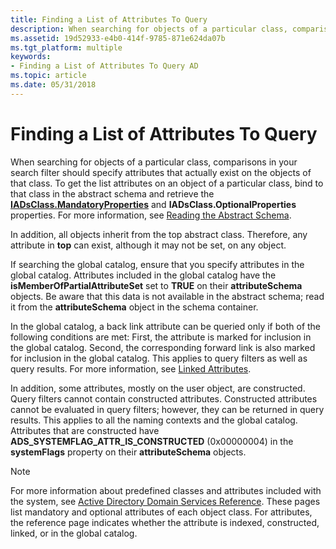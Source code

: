 ```yaml
---
title: Finding a List of Attributes To Query
description: When searching for objects of a particular class, comparisons in your search filter should specify attributes that actually exist on the objects of that class.
ms.assetid: 19d52933-e4b0-414f-9785-871e624da07b
ms.tgt_platform: multiple
keywords:
- Finding a List of Attributes To Query AD
ms.topic: article
ms.date: 05/31/2018
---
```


# Finding a List of Attributes To Query

When searching for objects of a particular class, comparisons in your search filter should specify attributes that actually exist on the objects of that class. To get the list attributes on an object of a particular class, bind to that class in the abstract schema and retrieve the [**IADsClass.MandatoryProperties**](/windows/desktop/ADSI/iadsclass-property-methods) and **IADsClass.OptionalProperties** properties. For more information, see [Reading the Abstract Schema](reading-the-abstract-schema.md).

In addition, all objects inherit from the top abstract class. Therefore, any attribute in **top** can exist, although it may not be set, on any object.

If searching the global catalog, ensure that you specify attributes in the global catalog. Attributes included in the global catalog have the **isMemberOfPartialAttributeSet** set to **TRUE** on their **attributeSchema** objects. Be aware that this data is not available in the abstract schema; read it from the **attributeSchema** object in the schema container.

In the global catalog, a back link attribute can be queried only if both of the following conditions are met: First, the attribute is marked for inclusion in the global catalog. Second, the corresponding forward link is also marked for inclusion in the global catalog. This applies to query filters as well as query results. For more information, see [Linked Attributes](linked-attributes.md).

In addition, some attributes, mostly on the user object, are constructed. Query filters cannot contain constructed attributes. Constructed attributes cannot be evaluated in query filters; however, they can be returned in query results. This applies to all the naming contexts and the global catalog. Attributes that are constructed have **ADS\_SYSTEMFLAG\_ATTR\_IS\_CONSTRUCTED** (0x00000004) in the **systemFlags** property on their **attributeSchema** objects.

> [!Note]  
> For more information about predefined classes and attributes included with the system, see [Active Directory Domain Services Reference](active-directory-domain-services-reference.md). These pages list mandatory and optional attributes of each object class. For attributes, the reference page indicates whether the attribute is indexed, constructed, linked, or in the global catalog.

 

 

 